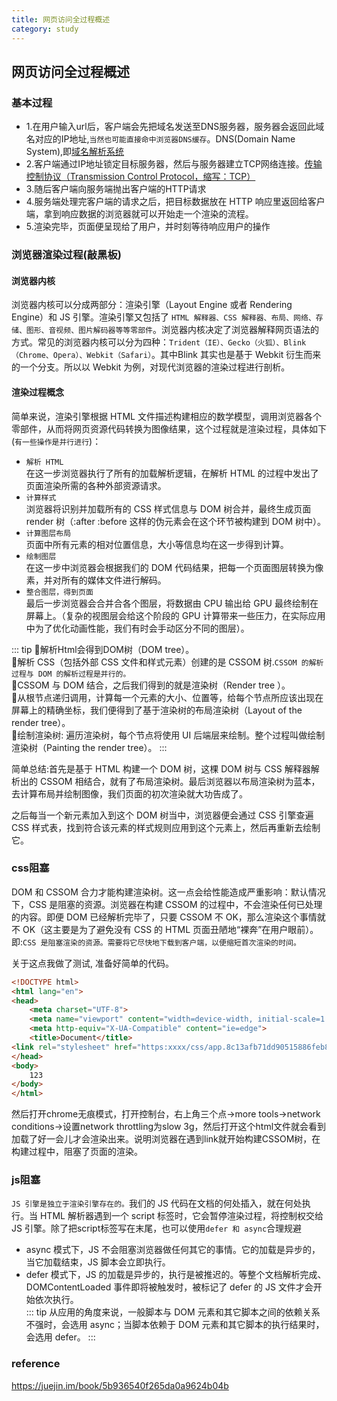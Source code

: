 ```yaml
---
title: 网页访问全过程概述
category: study
---
```


## 网页访问全过程概述

### 基本过程

- 1.在用户输入url后，客户端会先把域名发送至DNS服务器，服务器会返回此域名对应的IP地址,`当然也可能直接命中浏览器DNS缓存`。DNS(Domain Name System),即[域名解析系统](https://zh.wikipedia.org/wiki/%E5%9F%9F%E5%90%8D%E7%B3%BB%E7%BB%9F)
- 2.客户端通过IP地址锁定目标服务器，然后与服务器建立TCP网络连接。[传输控制协议（Transmission Control Protocol，缩写：TCP）](https://zh.wikipedia.org/wiki/%E4%BC%A0%E8%BE%93%E6%8E%A7%E5%88%B6%E5%8D%8F%E8%AE%AE)
- 3.随后客户端向服务端抛出客户端的HTTP请求
- 4.服务端处理完客户端的请求之后，把目标数据放在 HTTP 响应里返回给客户端，拿到响应数据的浏览器就可以开始走一个渲染的流程。
- 5.渲染完毕，页面便呈现给了用户，并时刻等待响应用户的操作

### 浏览器渲染过程(敲黑板)

#### 浏览器内核
浏览器内核可以分成两部分：渲染引擎（Layout Engine 或者 Rendering Engine）和 JS 引擎。渲染引擎又包括了 `HTML 解释器、CSS 解释器、布局、网络、存储、图形、音视频、图片解码器等等零部件`。浏览器内核决定了浏览器解释网页语法的方式。常见的浏览器内核可以分为四种：`Trident（IE）、Gecko（火狐）、Blink（Chrome、Opera）、Webkit（Safari）`。其中Blink 其实也是基于 Webkit 衍生而来的一个分支。所以以 Webkit 为例，对现代浏览器的渲染过程进行剖析。

#### 渲染过程概念

简单来说，渲染引擎根据 HTML 文件描述构建相应的数学模型，调用浏览器各个零部件，从而将网页资源代码转换为图像结果，这个过程就是渲染过程，具体如下(`有一些操作是并行进行`)：
- `解析 HTML`  
在这一步浏览器执行了所有的加载解析逻辑，在解析 HTML 的过程中发出了页面渲染所需的各种外部资源请求。
- `计算样式`  
浏览器将识别并加载所有的 CSS 样式信息与 DOM 树合并，最终生成页面 render 树（:after :before 这样的伪元素会在这个环节被构建到 DOM 树中）。
- `计算图层布局`  
页面中所有元素的相对位置信息，大小等信息均在这一步得到计算。
- `绘制图层`  
在这一步中浏览器会根据我们的 DOM 代码结果，把每一个页面图层转换为像素，并对所有的媒体文件进行解码。
- `整合图层，得到页面`  
最后一步浏览器会合并合各个图层，将数据由 CPU 输出给 GPU 最终绘制在屏幕上。（复杂的视图层会给这个阶段的 GPU 计算带来一些压力，在实际应用中为了优化动画性能，我们有时会手动区分不同的图层）。

::: tip
🌲解析Html会得到DOM树（DOM tree）。  
🌲解析 CSS（包括外部 CSS 文件和样式元素）创建的是 CSSOM 树.`CSSOM 的解析过程与 DOM 的解析过程是并行的。`    
🌲CSSOM 与 DOM 结合，之后我们得到的就是渲染树（Render tree ）。  
🌲从根节点递归调用，计算每一个元素的大小、位置等，给每个节点所应该出现在屏幕上的精确坐标，我们便得到了基于渲染树的布局渲染树（Layout of the render tree）。  
🌲绘制渲染树: 遍历渲染树，每个节点将使用 UI 后端层来绘制。整个过程叫做绘制渲染树（Painting the render tree）。
:::

简单总结:首先是基于 HTML 构建一个 DOM 树，这棵 DOM 树与 CSS 解释器解析出的 CSSOM 相结合，就有了布局渲染树。最后浏览器以布局渲染树为蓝本，去计算布局并绘制图像，我们页面的初次渲染就大功告成了。

之后每当一个新元素加入到这个 DOM 树当中，浏览器便会通过 CSS 引擎查遍 CSS 样式表，找到符合该元素的样式规则应用到这个元素上，然后再重新去绘制它。

### css阻塞

DOM 和 CSSOM 合力才能构建渲染树。这一点会给性能造成严重影响：默认情况下，CSS 是阻塞的资源。浏览器在构建 CSSOM 的过程中，不会渲染任何已处理的内容。即便 DOM 已经解析完毕了，只要 CSSOM 不 OK，那么渲染这个事情就不 OK（这主要是为了避免没有 CSS 的 HTML 页面丑陋地“裸奔”在用户眼前）。
即:`CSS 是阻塞渲染的资源。需要将它尽快地下载到客户端，以便缩短首次渲染的时间。`

关于这点我做了测试,
准备好简单的代码。
```html
<!DOCTYPE html>
<html lang="en">
<head>
    <meta charset="UTF-8">
    <meta name="viewport" content="width=device-width, initial-scale=1.0">
    <meta http-equiv="X-UA-Compatible" content="ie=edge">
    <title>Document</title>
<link rel="stylesheet" href="https:xxxx/css/app.8c13afb71dd90515886feb84f270afd4.css">
</head>
<body>
    123
</body>
</html>
```
然后打开chrome无痕模式，打开控制台，右上角三个点->more tools->network conditions->设置network throttling为slow 3g，然后打开这个html文件就会看到加载了好一会儿才会渲染出来。说明浏览器在遇到link就开始构建CSSOM树，在构建过程中，阻塞了页面的渲染。

### js阻塞

`JS 引擎是独立于渲染引擎存在的。`我们的 JS 代码在文档的何处插入，就在何处执行。当 HTML 解析器遇到一个 script 标签时，它会暂停渲染过程，将控制权交给 JS 引擎。除了把script标签写在末尾，也可以使用`defer 和 async`合理规避  
- async 模式下，JS 不会阻塞浏览器做任何其它的事情。它的加载是异步的，当它加载结束，JS 脚本会立即执行。  
- defer 模式下，JS 的加载是异步的，执行是被推迟的。等整个文档解析完成、DOMContentLoaded 事件即将被触发时，被标记了 defer 的 JS 文件才会开始依次执行。  
::: tip
从应用的角度来说，一般脚本与 DOM 元素和其它脚本之间的依赖关系不强时，会选用 async；当脚本依赖于 DOM 元素和其它脚本的执行结果时，会选用 defer。
:::

### reference

https://juejin.im/book/5b936540f265da0a9624b04b